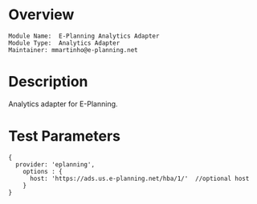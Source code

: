 # Overview

```
Module Name:  E-Planning Analytics Adapter
Module Type:  Analytics Adapter
Maintainer: mmartinho@e-planning.net
```

# Description

Analytics adapter for E-Planning.

# Test Parameters

```
{
  provider: 'eplanning',
    options : {
      host: 'https://ads.us.e-planning.net/hba/1/'  //optional host
    }
}
```
